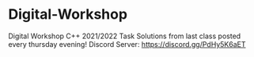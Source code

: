# Digital-Workshop
Digital Workshop C++ 2021/2022
Task Solutions from last class posted every thursday evening!
Discord Server: https://discord.gg/PdHy5K6aET
